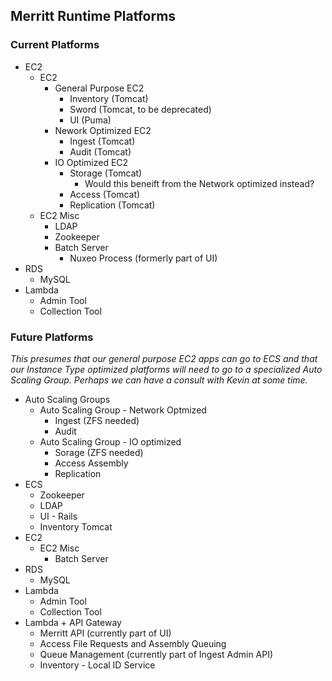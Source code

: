 ## Merritt Runtime Platforms

### Current Platforms
- EC2
  - EC2 
    - General Purpose EC2 
      - Inventory (Tomcat)
      - Sword (Tomcat, to be deprecated)
      - UI (Puma)
    - Nework Optimized EC2 
      - Ingest (Tomcat)
      - Audit (Tomcat)
    - IO Optimized EC2
      - Storage (Tomcat)
        - Would this beneift from the Network optimized instead? 
      - Access (Tomcat)
      - Replication (Tomcat)
  - EC2 Misc
    - LDAP
    - Zookeeper
    - Batch Server
      - Nuxeo Process (formerly part of UI) 
- RDS
  - MySQL      
- Lambda
  -  Admin Tool
  -  Collection Tool

### Future Platforms
*This presumes that our general purpose EC2 apps can go to ECS and that our Instance Type optimized platforms will need to go to a specialized Auto Scaling Group.  Perhaps we can have a consult with Kevin at some time.*
- Auto Scaling Groups
  - Auto Scaling Group - Network Optmized 
    - Ingest (ZFS needed)
    - Audit
  - Auto Scaling Group - IO optimized 
    - Sorage (ZFS needed)
    - Access Assembly
    - Replication
- ECS
  - Zookeeper
  - LDAP
  - UI - Rails
  - Inventory Tomcat
- EC2
  - EC2 Misc
    - Batch Server
- RDS
  - MySQL      
- Lambda
  -  Admin Tool
  -  Collection Tool
- Lambda + API Gateway
  - Merritt API (currently part of UI)   
  - Access File Requests and Assembly Queuing
  - Queue Management (currently part of Ingest Admin API)
  - Inventory - Local ID Service
